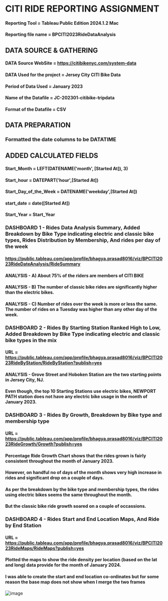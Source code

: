 # CITI RIDE REPORTING ASSIGNMENT

#### Reporting Tool = Tableau Public Edition 2024.1.2 Mac
#### Reporting file name = BPCITI2023RideDataAnalysis

## DATA SOURCE & GATHERING
#### DATA Source WebSite = https://citibikenyc.com/system-data
#### DATA Used for the project = Jersey City CITI Bike Data
#### Period of Data Used = January 2023
#### Name of the Datafile = JC-202301-citibike-tripdata
#### Format of the Datafile = CSV


## DATA PREPARATION
### Formatted the date columns to be DATATIME

## ADDED CALCULATED FIELDS


#### Start_Month = LEFT(DATENAME('month', [Started At]), 3)
#### Start_hour = DATEPART('hour',[Started At])
#### Start_Day_of_the_Week = DATENAME('weekday',[Started At])
#### start_date = date([Started At])
#### Start_Year = Start_Year

### DASHBOARD 1 - Rides Data Analysis Summary, Added Breakdown by Bike Type indicating electric and classic bike types, Rides Distribution by Membership, And rides per day of the week

#### https://public.tableau.com/app/profile/bhagya.prasad8016/viz/BPCITI2023RideDateAnalysis/RideSummary
#### ANALYSIS - A) About 75% of the riders are members of CITI BIKE
#### ANALYSIS - B) The number of classic bike rides are significantly higher than the electric bikes.
#### ANALYSIS - C) Number of rides over the week is more or less the same. The number of rides on a Tuesday was higher than any other day of the week.


### DASHBOARD 2 - Rides By Starting Station Ranked High to Low, Added Breakdown by Bike Type indicating electric and classic bike types in the mix
#### URL = https://public.tableau.com/app/profile/bhagya.prasad8016/viz/BPCITI2023RideByStation/RideByStation?publish=yes
#### ANALYSIS - Grove Street and Hoboken Station are the two starting points in Jersey City, NJ. 
#### Even though, the top 10 Starting Stations use electric bikes, NEWPORT PATH station does not have any electric bike usage in the month of January 2023.

### DASHBOARD 3 - Rides By Growth, Breakdown by Bike type and membership type
#### URL = https://public.tableau.com/app/profile/bhagya.prasad8016/viz/BPCITI2023RideGrowth/Growth?publish=yes
#### Percentage Ride Growth Chart shows that the rides grown is fairly consistent throughout the month of January 2023.
#### However, on handful no of days of the month shows very high increase in rides and significant drop on a couple of days.
#### As per the breakdown by the bike type and membership types, the rides using electric bikes seems the same throughout the month.
#### But the classic bike ride growth soared on a couple of occassions.


### DASHBOARD 4 - Rides Start and End Location Maps, And Ride by End Station

#### URL = https://public.tableau.com/app/profile/bhagya.prasad8016/viz/BPCITI2023RideMaps/RideMaps?publish=yes
#### Plotted the maps to show the ride density per location (based on the lat and long) data provide for the month of January 2024.
#### I  was able to create the start and end location co-ordinates but for some reason the base map does not show when I merge the two frames

![image](https://github.com/bablooji/reporting/assets/65581001/204eae36-0bbd-4c7b-906b-f5ee0ff222f5)


